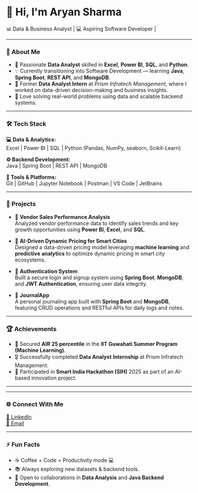 # 👋 Hi, I'm Aryan Sharma  
📊 Data & Business Analyst | 💻 Aspiring Software Developer | 

---

### 🧠 About Me
- 🎯 Passionate **Data Analyst** skilled in **Excel**, **Power BI**, **SQL**, and **Python**.  
- 💡 Currently transitioning into Software Development — learning **Java**, **Spring Boot**, **REST API**, and **MongoDB**.  
- 🧩 Former **Data Analyst Intern** at *Prism Infratech Management*, where I worked on data-driven decision-making and business insights.  
- 🌱 Love solving real-world problems using data and scalable backend systems.  

---

### 🛠️ Tech Stack

**💻 Data & Analytics:**  
Excel | Power BI | SQL | Python (Pandas, NumPy, seaborn, Scikit-Learn)  

**⚙️ Backend Development:**  
Java | Spring Boot | REST API | MongoDB  

**🧰 Tools & Platforms:**  
Git | GitHub | Jupyter Notebook | Postman | VS Code | JetBrains 

---

### 🚀 Projects

- 🏪 **Vendor Sales Performance Analysis**  
  Analyzed vendor performance data to identify sales trends and key growth opportunities using **Power BI**, **Excel**, and **SQL**.  

- 🧠 **AI-Driven Dynamic Pricing for Smart Cities**  
  Designed a data-driven pricing model leveraging **machine learning** and **predictive analytics** to optimize dynamic pricing in smart city ecosystems.  

- 🔐 **Authentication System**  
  Built a secure login and signup system using **Spring Boot**, **MongoDB**, and **JWT Authentication**, ensuring user data integrity.  

- 📓 **JournalApp**  
  A personal journaling app built with **Spring Boot** and **MongoDB**, featuring CRUD operations and RESTful APIs for daily logs and notes.    

---

### 🏆 Achievements
- 🥇 Secured **AIR 25 percentile** in the **IIT Guwahati Summer Program (Machine Learning)**.  
- 🎖️ Successfully completed **Data Analyst Internship** at Prism Infratech Management.  
- 🚀 Participated in **Smart India Hackathon (SIH)** 2025 as part of an AI-based innovation project.  

---



---

### 🌐 Connect With Me
[💼 LinkedIn](www.linkedin.com/in/aryansharma5659)  
[📧 Email](aryansharma4427@gmail.com)  


---

### ⚡ Fun Facts
- ☕ Coffee + Code = Productivity mode 💻  
- 📚 Always exploring new datasets & backend tools.  
- 🤝 Open to collaborations in **Data Analysis** and **Java Backend Development**.
